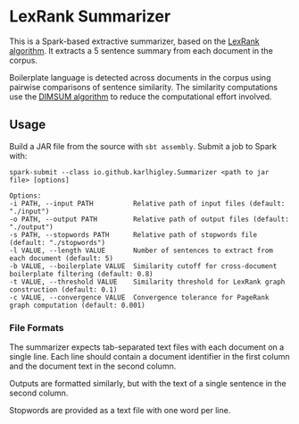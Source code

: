 # LexRank Summarizer

This is a Spark-based extractive summarizer, based on the [LexRank algorithm](http://arxiv.org/pdf/1109.2128.pdf).  It extracts a 5 sentence summary from each document in the corpus.

Boilerplate language is detected across documents in the corpus using pairwise comparisons of sentence similarity.  The similarity computations use the [DIMSUM algorithm](http://arxiv.org/abs/1304.1467) to reduce the computational effort involved.

## Usage

Build a JAR file from the source with `sbt assembly`.  Submit a job to Spark with:

```
spark-submit --class io.github.karlhigley.Summarizer <path to jar file> [options]

Options:
-i PATH, --input PATH          Relative path of input files (default: "./input")
-o PATH, --output PATH         Relative path of output files (default: "./output")
-s PATH, --stopwords PATH      Relative path of stopwords file (default: "./stopwords")
-l VALUE, --length VALUE       Number of sentences to extract from each document (default: 5) 
-b VALUE, --boilerplate VALUE  Similarity cutoff for cross-document boilerplate filtering (default: 0.8)
-t VALUE, --threshold VALUE    Similarity threshold for LexRank graph construction (default: 0.1)
-c VALUE, --convergence VALUE  Convergence tolerance for PageRank graph computation (default: 0.001)
```

### File Formats

The summarizer expects tab-separated text files with each document on a single line.  Each line should contain a document identifier in the first column and the document text in the second column.

Outputs are formatted similarly, but with the text of a single sentence in the second column.

Stopwords are provided as a text file with one word per line.